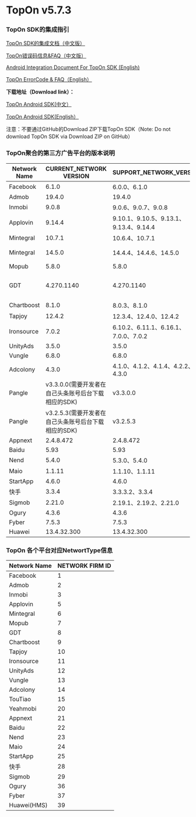 # TopOn v5.7.3

<h3>TopOn SDK的集成指引</h3>


<a href="https://docs.toponad.com/#/zh-cn/android/android_doc/android_access_doc" target="_blank">TopOn SDK的集成文档（中文版）</a>

<a href="https://docs.toponad.com/#/zh-cn/android/android_doc/android_errorcode" target="_blank">TopOn错误码信息&FAQ（中文版）</a>

<a href="https://docs.toponad.com/#/en-us/android/android_doc/android_access_doc" target="_blank">Android Integration Document For TopOn SDK (English)</a>

<a href="https://docs.toponad.com/#/en-us/android/android_doc/android_errorcode" target="_blank">TopOn ErrorCode & FAQ（English）</a>

**下载地址（Download link）：**<br>

<a href="https://docs.toponad.com/#/zh-cn/android/download/package" target="_blank">TopOn Android SDK(中文）</a>

<a href="https://docs.toponad.com/#/en-us/android/download/package" target="_blank">TopOn Android SDK(English）</a>

注意：不要通过GitHub的Download ZIP下载TopOn SDK（Note: Do not download TopOn SDK via Download ZIP on GitHub）

<h3>TopOn聚合的第三方广告平台的版本说明</h3>

| Network Name| CURRENT_NETWORK VERSION| SUPPORT_NETWORK_VERSION | P.S. |
|---|---|---|---|
|Facebook | 6.1.0| 6.0.0、6.1.0 |   |
|Admob | 19.4.0 | 19.4.0 |   |
|Inmobi | 9.0.8 |  9.0.6、9.0.7、9.0.8 |   |
|Applovin| 9.14.4 | 9.10.1、9.10.5、9.13.1、9.13.4、9.14.4 |   |
|Mintegral | 10.7.1 | 10.6.4、10.7.1|   |
|Mintegral | 14.5.0 | 14.4.4、14.4.6、14.5.0 | 海外版NonChina |
|Mopub | 5.8.0 | 5.8.0 |   |
|GDT | 4.270.1140 | 4.270.1140| 广点通/Tencent/腾讯 |
|Chartboost | 8.1.0 | 8.0.3、8.1.0 |   |
|Tapjoy | 12.4.2 | 12.3.4、12.4.0、12.4.2 |   |
|Ironsource | 7.0.2 | 6.10.2、6.11.1、6.16.1、7.0.0、7.0.2 |   |
|UnityAds | 3.5.0 | 3.5.0 |   |
|Vungle | 6.8.0 | 6.8.0 |   |
|Adcolony | 4.3.0 | 4.1.0、4.1.2、4.1.4、4.2.2、4.3.0 |   |
|Pangle| v3.3.0.0(需要开发者在自己头条账号后台下载相应的SDK) | v3.3.0.0 | 头条/穿山甲 |
|Pangle| v3.2.5.3(需要开发者在自己头条账号后台下载相应的SDK) | v3.2.5.3 | 头条/穿山甲（海外版NonChina） |
|Appnext| 2.4.8.472 | 2.4.8.472 |   |
|Baidu| 5.93 | 5.93 |   |
|Nend| 5.4.0 | 5.3.0、5.4.0 |   |
|Maio| 1.1.11 | 1.1.10、1.1.11 |   |
|StartApp| 4.6.0 | 4.6.0 |   |
|快手| 3.3.4 | 3.3.3.2、3.3.4|   |
|Sigmob| 2.21.0 | 2.19.1、2.19.2、2.21.0 |   |
|Ogury| 4.3.6 | 4.3.6 |   |
|Fyber| 7.5.3 | 7.5.3 |   |
|Huawei| 13.4.32.300 | 13.4.32.300 |   |

<h3>TopOn 各个平台对应NetwortType信息</h3>

| Network Name| NETWORK FIRM ID|
|---|---|
|Facebook | 1 |
|Admob | 2 |
|Inmobi | 3 |
|Applovin| 5 |
|Mintegral | 6 |
|Mopub | 7 |
|GDT | 8|
|Chartboost | 9|
|Tapjoy | 10 |
|Ironsource | 11|
|UnityAds | 12 |
|Vungle | 13 |
|Adcolony | 14 |
|TouTiao|15|
|Yeahmobi|20|
|Appnext|21|
|Baidu|22|
|Nend|23|
|Maio|24|
|StartApp |25|
|快手|28|
|Sigmob |29|
|Ogury |36|
|Fyber |37|
|Huawei(HMS) |39|




